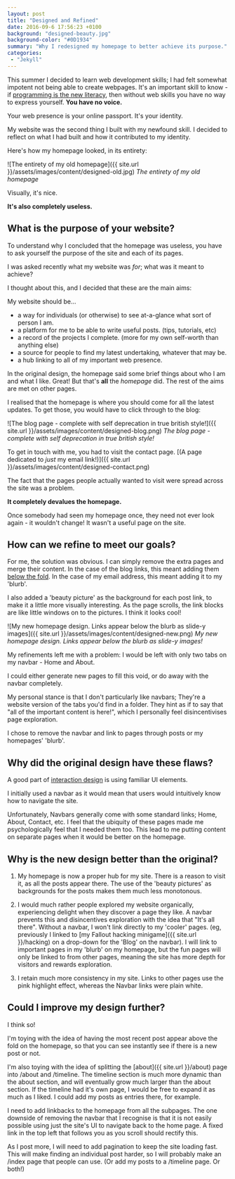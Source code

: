 ```yaml
---
layout: post
title: "Designed and Refined"
date: 2016-09-6 17:56:23 +0100
background: "designed-beauty.jpg"
background-color: "#0D1934"
summary: "Why I redesigned my homepage to better achieve its purpose."
categories:
 - "Jekyll"
---
```

This summer I decided to learn web development skills;
I had felt somewhat impotent not being able to create webpages.
It's an important skill to know - 
if [programming is the new literacy](http://www.edutopia.org/literacy-computer-programming),
then without web skills you have no way to express yourself. **You have no voice.**

Your web presence is your online passport. It's your identity.

My website was the second thing I built with my newfound skill.
I decided to reflect on what I had built and how it contributed to my identity.

Here's how my homepage looked, in its entirety: 

![The entirety of my old homepage]({{ site.url }}/assets/images/content/designed-old.jpg)
*The entirety of my old homepage*

Visually, it's nice.

**It's also completely useless.**

What is the purpose of your website?
------------------------------------

To understand why I concluded that the homepage was useless, 
you have to ask yourself the purpose of the site and each of its pages.

I was asked recently what my website was *for*; what was it meant to achieve? 

I thought about this, and I decided that these are the main aims:

My website should be...

- a way for individuals (or otherwise) to see at-a-glance what sort of person I am.
- a platform for me to be able to write useful posts. (tips, tutorials, etc)
- a record of the projects I complete. (more for my own self-worth than anything else)
- a source for people to find my latest undertaking, whatever that may be.
- a hub linking to all of my important web presence.

In the original design, the homepage said some brief things about who I am and what I like. 
Great! But that's **all** the *homepage* did.
The rest of the aims are met on other pages.

I realised that the homepage is where you should come for all the latest updates.
To get those, you would have to click through to the blog:

![The blog page - complete with self deprecation in true british style!]({{ site.url }}/assets/images/content/designed-blog.png)
*The blog page - complete with self deprecation in true british style!*

To get in touch with me, you had to visit the contact page.
[(A page dedicated to *just* my email link!)]({{ site.url }}/assets/images/content/designed-contact.png)

The fact that the pages people actually wanted to visit were spread across the site was a problem.

**It completely devalues the homepage.**

Once somebody had seen my homepage once, 
they need not ever look again - it wouldn't change!
It wasn't a useful page on the site.

How can we refine to meet our goals?
------------------------------------

For me, the solution was obvious. 
I can simply remove the extra pages and merge their content.
In the case of the blog links, this meant adding them 
[below the fold](https://en.wikipedia.org/wiki/Above_the_fold#Below_the_fold).
In the case of my email address, this meant adding it to my 'blurb'.

I also added a 'beauty picture' as the background for each post link,
to make it a little more visually interesting.
As the page scrolls, 
the link blocks are like little windows on to the pictures. I think it looks cool!

![My new homepage design. Links appear below the blurb as slide-y images]({{ site.url }}/assets/images/content/designed-new.png)
*My new homepage design. Links appear below the blurb as slide-y images!*

My refinements left me with a problem:
I would be left with only two tabs on my navbar - Home and About.

I could either generate new pages to fill this void,
or do away with the navbar completely.

My personal stance is that I don't particularly like navbars;
They're a website version of the tabs you'd find in a folder.
They hint as if to say that "all of the important content is here!",
which I personally feel disincentivises page exploration.

I chose to remove the navbar and link to pages through posts or my homepages' 'blurb'.

Why did the original design have these flaws?
---------------------------------------------

A good part of [interaction design](https://en.wikipedia.org/wiki/Interaction_design) is
using familiar UI elements.

I initially used a navbar as it would mean that users would intuitively
know how to navigate the site. 

Unfortunately, Navbars generally come with some standard links; Home, About, Contact, etc.
I feel that the ubiquity of these pages made me psychologically feel that I needed them too.
This lead to me putting content on separate pages when it would be better on the homepage.

Why is the new design better than the original?
-----------------------------------------------

1. My homepage is now a proper hub for my site.
There is a reason to visit it, as all the posts appear there.
The use of the 'beauty pictures' as backgrounds for the posts
makes them much less monotonous.

2. I would much rather people explored my website organically,
experiencing delight when they discover a page they like.
A navbar prevents this and disincentives exploration with the idea that
"It's all there". Without a navbar, I won't link directly to my 'cooler' pages.
(eg, previously I linked to [my Fallout hacking minigame]({{ site.url }}/hacking)
on a drop-down for the 'Blog' on the navbar).
I will link to important pages in my 'blurb' on my homepage,
but the fun pages will only be linked to from other pages,
meaning the site has more depth for visitors and rewards exploration.

3. I retain much more consistency in my site.
Links to other pages use the pink highlight effect,
whereas the Navbar links were plain white.

Could I improve my design further?
----------------------------------

I think so!

I'm toying with the idea of having the most recent post appear above the fold
on the homepage, so that you can see instantly see if there is a new post or not.

I'm also toying with the idea of splitting the [about]({{ site.url }}/about) page
into /about and /timeline. 
The timeline section is much more dynamic than the about section,
and will eventually grow much larger than the about section.
If the timeline had it's own page, 
I would be free to expand it as much as I liked.
I could add my posts as entries there, for example.

I need to add linkbacks to the homepage from all the subpages. 
The one downside of removing the navbar that I recognise is that
it is not easily possible using just the site's UI to navigate back to the home page.
A fixed link in the top left that follows you as you scroll should rectify this.

As I post more, I will need to add pagination to keep the site loading fast.
This will make finding an individual post harder, 
so I will probably make an /index page that people can use.
(Or add my posts to a /timeline page. Or both!)
